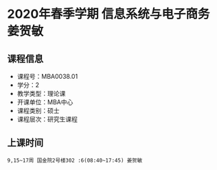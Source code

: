 # 2020年春季学期 信息系统与电子商务 姜贺敏






## 课程信息

- 课程号：MBA0038.01
- 学分：2
- 教学类型：理论课
- 开课单位：MBA中心
- 课程类别：硕士
- 课程层次：研究生课程

## 上课时间

```
9,15~17周 国金院2号楼302 :6(08:40~17:45) 姜贺敏
```

